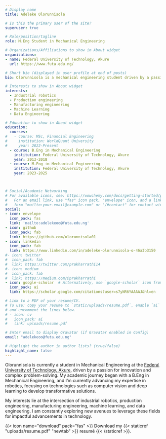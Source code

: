 ```yaml
---
# Display name
title: Adeleke Olorunnisola

# Is this the primary user of the site?
superuser: true

# Role/position/tagline
role: M.Eng Student in Mechanical Engineering

# Organizations/Affiliations to show in About widget
organizations:
- name: Federal University of Technology, Akure
  url: https://www.futa.edu.ng/

# Short bio (displayed in user profile at end of posts)
bio: Olorunnisola is a mechanical engineering student driven by a passion for innovation and problem-solving. Currently focusing on robotics, he explores cutting-edge technologies including computer vision and deep learning to create transformative solutions.

# Interests to show in About widget
interests:
  - Industrial robotics
  - Production engineering
  - Manufacturing engineering
  - Machine Learning
  - Data Engineering

# Education to show in About widget
education:
  courses:
#   - course: MSc, Financial Engineering
#     institution: WorldQuant University
#     year: 2022-Present
  - course: B.Eng in Mechanical Engineering
    institution: Federal University of Technology, Akure
    year: 2013-2018
  - course: M.Eng in Mechanical Engineering
    institution: Federal University of Technology, Akure
    year: 2023-2025

 

# Social/Academic Networking
# For available icons, see: https://wowchemy.com/docs/getting-started/page-builder/#icons
#   For an email link, use "fas" icon pack, "envelope" icon, and a link in the
#   form "mailto:your-email@example.com" or "/#contact" for contact widget.
social:
- icon: envelope
  icon_pack: fas
  link: 'mailto:adelekeoo@futa.edu.ng'
- icon: github
  icon_pack: fab
  link: https://github.com/olorunnisola01
- icon: linkedin
  icon_pack: fab
  link: https://www.linkedin.com/in/adeleke-olorunnisola-o-46a3b3150
#- icon: twitter
#  icon_pack: fab
#  link: https://twitter.com/prakharrathi14
#- icon: medium 
#  icon_pack: fab
#  link: https://medium.com/@prakharrathi
- icon: google-scholar  # Alternatively, use `google-scholar` icon from `ai` icon pack
  icon_pack: ai
  link: https://scholar.google.com/citations?user=s7yNR6YAAAAJ&hl=en

# Link to a PDF of your resume/CV.
# To use: copy your resume to `static/uploads/resume.pdf`, enable `ai` icons in `params.toml`, 
# and uncomment the lines below.
# - icon: cv
#   icon_pack: ai
#   link: uploads/resume.pdf

# Enter email to display Gravatar (if Gravatar enabled in Config)
email: "adelekeoo@futa.edu.ng"

# Highlight the author in author lists? (true/false)
highlight_name: false
---
```


Olorunnisola is currently a student in Mechanical Engineering at the [Federal University of Technology, Akure](http://www.futa.edu.ng), driven by a passion for innovation and complex problem-solving. My academic journey began with a B.Eng in Mechanical Engineering, and I’m currently advancing my expertise in robotics, focusing on technologies such as computer vision and deep learning to develop transformative solutions. 

My interests lie at the intersection of industrial robotics, production engineering, manufacturing engineering, machine learning, and data engineering. I am constantly exploring new avenues to leverage these fields for impactful advancements in technology.

{{< icon name="download" pack="fas" >}} Download my {{< staticref "uploads/resume.pdf" "newtab" >}} resumé {{< /staticref >}}.

